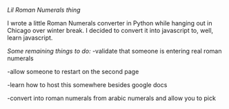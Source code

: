 *Lil Roman Numerals thing*

I wrote a little Roman Numerals converter in Python while hanging out in Chicago over winter break. I decided to convert it into javascript to, well, learn javascript. 

*Some remaining things to do:*
-validate that someone is entering real roman numerals

-allow someone to restart on the second page

-learn how to host this somewhere besides google docs

-convert into roman numerals from arabic numerals and allow you to pick